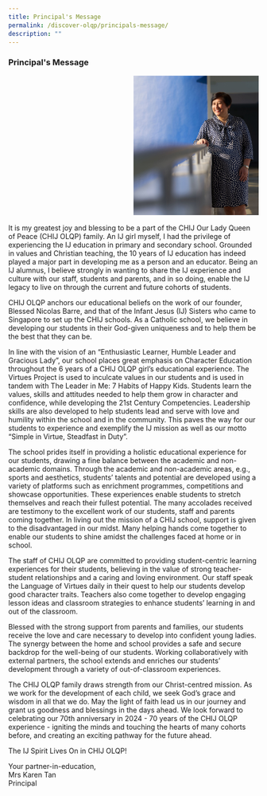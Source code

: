 ```yaml
---
title: Principal's Message
permalink: /discover-olqp/principals-message/
description: ""
---
```

### Principal's Message

<div style="text-align: right;"> <img src="/images/pmsg.png" style="width:50%;"> </div>

It is my greatest joy and blessing to be a part of the CHIJ Our Lady Queen of Peace (CHIJ OLQP) family. An IJ girl myself, I had the privilege of experiencing the IJ education in primary and secondary school. Grounded in values and Christian teaching, the 10 years of IJ education has indeed played a major part in developing me as a person and an educator. Being an IJ alumnus, I believe strongly in wanting to share the IJ experience and culture with our staff, students and parents, and in so doing, enable the IJ legacy to live on through the current and future cohorts of students.

  

CHIJ OLQP anchors our educational beliefs on the work of our founder, Blessed Nicolas Barre, and that of the Infant Jesus (IJ) Sisters who came to Singapore to set up the CHIJ schools. As a Catholic school, we believe in developing our students in their God-given uniqueness and to help them be the best that they can be.

  

In line with the vision of an “Enthusiastic Learner, Humble Leader and Gracious Lady”, our school places great emphasis on Character Education throughout the 6 years of a CHIJ OLQP girl’s educational experience. The Virtues Project is used to inculcate values in our students and is used in tandem with The Leader in Me: 7 Habits of Happy Kids. Students learn the values, skills and attitudes needed to help them grow in character and confidence, while developing the 21st Century Competencies. Leadership skills are also developed to help students lead and serve with love and humility within the school and in the community. This paves the way for our students to experience and exemplify the IJ mission as well as our motto “Simple in Virtue, Steadfast in Duty”.

  

The school prides itself in providing a holistic educational experience for our students, drawing a fine balance between the academic and non-academic domains. Through the academic and non-academic areas, e.g., sports and aesthetics, students’ talents and potential are developed using a variety of platforms such as enrichment programmes, competitions and showcase opportunities. These experiences enable students to stretch themselves and reach their fullest potential. The many accolades received are testimony to the excellent work of our students, staff and parents coming together. In living out the mission of a CHIJ school, support is given to the disadvantaged in our midst. Many helping hands come together to enable our students to shine amidst the challenges faced at home or in school.

  

The staff of CHIJ OLQP are committed to providing student-centric learning experiences for their students, believing in the value of strong teacher-student relationships and a caring and loving environment. Our staff speak the Language of Virtues daily in their quest to help our students develop good character traits. Teachers also come together to develop engaging lesson ideas and classroom strategies to enhance students’ learning in and out of the classroom.

  

Blessed with the strong support from parents and families, our students receive the love and care necessary to develop into confident young ladies. The synergy between the home and school provides a safe and secure backdrop for the well-being of our students. Working collaboratively with external partners, the school extends and enriches our students’ development through a variety of out-of-classroom experiences.

  

The CHIJ OLQP family draws strength from our Christ-centred mission. As we work for the development of each child, we seek God’s grace and wisdom in all that we do. May the light of faith lead us in our journey and grant us goodness and blessings in the days ahead. We look forward to celebrating our 70th anniversary in 2024 - 70 years of the CHIJ OLQP experience - igniting the minds and touching the hearts of many cohorts before, and creating an exciting pathway for the future ahead.

  

The IJ Spirit Lives On in CHIJ OLQP!

  

  

Your partner-in-education,<br>
Mrs Karen Tan<Br>
Principal